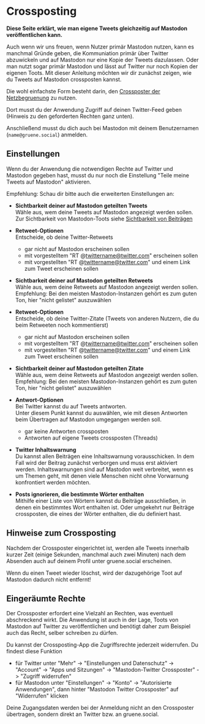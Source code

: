 # Crossposting

**Diese Seite erklärt, wie man eigene Tweets gleichzeitig auf Mastodon veröffentlichen kann.**

Auch wenn wir uns freuen, wenn Nutzer primär Mastodon nutzen, kann es manchmal Gründe geben, die Kommuniation primär über Twitter abzuwickeln und auf Mastodon nur eine Kopie der Tweets dazulassen. Oder man nutzt sogar primär Mastodon und lässt auf Twitter nur noch Kopien der eigenen Toots. Mit dieser Anleitung möchten wir dir zunächst zeigen, wie du Tweets auf Mastodon crossposten kannst.

Die wohl einfachste Form besteht darin, den [Crossposter der Netzbegruenung](https://mastodon-cross.netzbegruenung.verdigado.net/) zu nutzen.

Dort musst du der Anwendung Zugriff auf deinen Twitter-Feed geben (Hinweis zu den geforderten Rechten ganz unten).

Anschließend musst du dich auch bei Mastodon mit deinem Benutzernamen (`name@gruene.social`) anmelden.

## Einstellungen

Wenn du der Anwendung die notwendigen Rechte auf Twitter und Mastodon gegeben hast, musst du nur noch die Einstellung "Teile meine Tweets auf Mastodon" aktivieren.

Empfehlung: Schau dir bitte auch die erweiterten Einstellungen an:

* **Sichtbarkeit deiner auf Mastodon geteilten Tweets**  
Wähle aus, wem deine Tweets auf Mastodon angezeigt werden sollen.
Zur Sichtbarkeit von Mastodon-Toots siehe [Sichtbarkeit von Beiträgen](toots/visibility.md)

* **Retweet-Optionen**  
Entscheide, ob deine Twitter-Retweets
    - gar nicht auf Mastodon erscheinen sollen  
    - mit vorgestelltem "RT @twittername@twitter.com" erscheinen sollen  
    - mit vorgestellten "RT @twittername@twitter.com" und einem Link zum Tweet erscheinen sollen

* **Sichtbarkeit deiner auf Mastodon geteilten Retweets**  
Wähle aus, wem deine Retweets auf Mastodon angezeigt werden sollen.  
Empfehlung: Bei den meisten Mastodon-Instanzen gehört es zum guten Ton, hier "nicht gelistet" auszuwählen

* **Retweet-Optionen**  
Entscheide, ob deine Twitter-Zitate (Tweets von anderen Nutzern, die du beim Retweeten noch kommentierst)
    - gar nicht auf Mastodon erscheinen sollen  
    - mit vorgestelltem "RT @twittername@twitter.com" erscheinen sollen  
    - mit vorgestellten "RT @twittername@twitter.com" und einem Link zum Tweet erscheinen sollen  

* **Sichtbarkeit deiner auf Mastodon geteilten Zitate**  
Wähle aus, wem deine Retweets auf Mastodon angezeigt werden sollen.  
Empfehlung: Bei den meisten Mastodon-Instanzen gehört es zum guten Ton, hier "nicht gelistet" auszuwählen

* **Antwort-Optionen**  
Bei Twitter kannst du auf Tweets antworten.  
Unter diesem Punkt kannst du auswählen, wie mit diesen Antworten beim Übertragen auf Mastodon umgegangen werden soll.
    - gar keine Antworten crossposten  
    - Antworten auf eigene Tweets crossposten (Threads)

* **Twitter Inhaltswarnung**  
Du kannst allen Beiträgen eine Inhaltswarnung vorausschicken. In dem Fall wird der Beitrag zunächst verborgen und muss erst aktiviert werden. Inhaltswarnungen sind auf Mastodon weit verbreitet, wenn es um Themen geht, mit denen viele Menschen nicht ohne Vorwarnung konfrontiert werden möchten.

* **Posts ignorieren, die bestimmte Wörter enthalten**  
Mithilfe einer Liste von Wörtern kannst du Beiträge ausschließen, in denen ein bestimmtes Wort enthalten ist. Oder umgekehrt nur Beiträge crossposten, die eines der Wörter enthalten, die du definiert hast.

## Hinweise zum Crossposting

Nachdem der Crossposter eingerichtet ist, werden alle Tweets innerhalb kurzer Zeit (einige Sekunden, manchmal auch zwei Minuten) nach dem Absenden auch auf deinem Profil unter gruene.social erscheinen.

Wenn du einen Tweet wieder löschst, wird der dazugehörige Toot auf Mastodon dadurch nicht entfernt!

## Eingeräumte Rechte

Der Crossposter erfordert eine Vielzahl an Rechten, was eventuell abschreckend wirkt. Die Anwendung ist auch in der Lage, Toots von Mastodon auf Twitter zu veröffentlichen und benötigt daher zum Beispiel auch das Recht, selber schreiben zu dürfen.

Du kannst der Crossposting-App die Zugriffsrechte jederzeit widerrufen. Du findest diese Funktion
* für Twitter unter "Mehr" -> "Einstellungen und Datenschutz" -> "Account" -> "Apps und Sitzungen" -> "Mastodon-Twitter Crossposter" -> "Zugriff widerrufen" 
* für Mastodon unter "Einstellungen" -> "Konto" -> "Autorisierte Anwendungen", dann hinter "Mastodon Twitter Crossposter" auf "Widerrufen" klicken

Deine Zugangsdaten werden bei der Anmeldung nicht an den Crossposter übertragen, sondern direkt an Twitter bzw. an gruene.social. 
